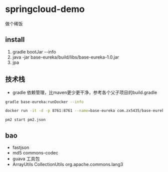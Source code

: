 # springcloud-demo
做个稀饭

## install

1. gradle bootJar --info
2. java -jar base-eureka/build/libs/base-eureka-1.0.jar
3. jpa

## 技术栈
 - gradle 依赖管理，比maven更少更干净，参考各个父子项目的build.gradle


```sh
gradle base-eureka:runDocker --info

docker run -it -d -p 8761:8761 --name=base-eureka com.zx5435/base-eureka:1.0

pm2 start pm2.json
```

## bao
 - fastjson
 - md5 commons-codec
 - guava 工具包
 - ArrayUtils CollectionUtils org.apache.commons.lang3
